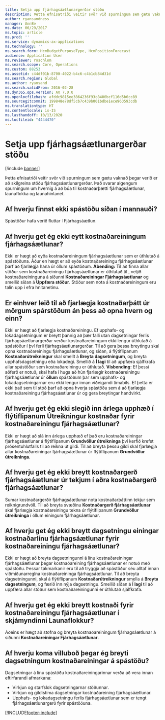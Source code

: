 ```yaml
---
title: Setja upp fjárhagsáætlunargerðar stöðu
description: Þetta efnisatriði veitir svör við spurningum sem gætu vaknað þegar verið er að skilgreina stöðu fjárhagsáætlunargerðar. Það svarar algengum spurningum um hvernig á að búa til kostnaðarþætti fjárhagsáætlunar, launaflokka og launahintanet.
author: ryansandness
manager: AnnBe
ms.date: 06/20/2017
ms.topic: article
ms.prod: ''
ms.service: dynamics-ax-applications
ms.technology: ''
ms.search.form: HcmBudgetPurposeType, HcmPositionForecast
audience: Application User
ms.reviewer: roschlom
ms.search.scope: Core, Operations
ms.custom: 88253
ms.assetid: c44df01b-8700-4022-b4c6-c4b1cb84d31d
ms.search.region: Global
ms.author: ryansand
ms.search.validFrom: 2016-02-28
ms.dyn365.ops.version: AX 7.0.0
ms.openlocfilehash: afddc9815ee3864236f93c8400bcf116d5b6cc89
ms.sourcegitcommit: 199848e78df5cb7c439b001bdbe1ece963593cdb
ms.translationtype: HT
ms.contentlocale: is-IS
ms.lasthandoff: 10/13/2020
ms.locfileid: "4444470"
---
```

# <a name="position-budgeting-troubleshooting"></a>Setja upp fjárhagsáætlunargerðar stöðu

[!include [banner](../includes/banner.md)]

Þetta efnisatriði veitir svör við spurningum sem gætu vaknað þegar verið er að skilgreina stöðu fjárhagsáætlunargerðar. Það svarar algengum spurningum um hvernig á að búa til kostnaðarþætti fjárhagsáætlunar, launaflokka og launahintanet. 

<a name="why-cant-i-find-the-forecast-position-page-in-human-resources"></a>Af hverju finnst ekki spástöðu síðan í mannauði?
---------------------------------------------------------------

Spástöður hafa verið fluttar í Fjárhagsáætlun.

## <a name="why-cant-i-delete-a-budget-cost-element"></a>Af hverju get ég ekki eytt kostnaðareiningum fjárhagsáætlunar?
Ekki er hægt að eyða kostnaðareiningum fjárhagsáætlunar sem er úthlutað á spástöðuna. Áður en hægt er að eyða kostnaðareiningu fjárhagsáætlunar þarf að fjarlægja hana úr öllum spástöðum. **Ábending:** Til að finna allar stöður sem kostnaðareiningu fjárhagsáætlunar er úthlutað til , veljið kostnaðareininguna á síðunni **Kostnaðareiningar Fjárhagsáætlunar** og smellið síðan á **Uppfæra stöður**. Stöður sem nota á kostnaðareiningum eru talin upp í efra hnitanetinu.

## <a name="how-can-i-remove-a-cost-element-from-multiple-forecast-positions-without-opening-each-one"></a>Er einhver leið til að fjarlægja kostnaðarþátt úr mörgum spárstöðum án þess að opna hvern og einn?
Ekki er hægt að fjarlægja kostnaðareiningu. Ef upphafs- og lokadagsetningum er breytt þannig að þær falli utan dagsetningar ferlis fjárhagsáætlunargerðar verður kostnaðareiningum ekki lengur úthlutað á spástöður í því ferli fjárhagsáætlunargerðar. Til að gera þessa breytingu skal opna kostnaðareiningu fjárhagsáætlunar, og síðan, á flýtiflipanum **Kostnaðarútreikningur** skal smellt á **Breyta dagsetningum**, og breyta upphafsdagsetningu eða lokadegi. Smellið á **Í lagi** til að uppfæra sjálfkrafa allar spástöður sem kostnaðareiningu er úthlutað. **Vísbending:** Ef þessi aðferð er notuð, skal hafa í huga að hún fjarlægir kostnaðareiningu fjárhagsáætlunar úr **öllum** spástöðum þar sem upphafs- og lokadagsetningarnar eru ekki lengur innan viðeigandi tímabils. Ef þetta er ekki það sem til stóð þarf að opna hverja spástöðu sem á að fjarlægja kostnaðareiningu fjárhagsáætlunar úr og gera breytingar handvirkt.

## <a name="why-cant-i-enter-an-annual-amount-on-the-cost-calculation-fasttab-for-the-budget-cost-element"></a>Af hverju get ég ekki slegið inn árlega upphæð í flýtiflipanum Útreikningur kostnaðar fyrir kostnaðareiningu fjárhagsáætlunar?
Ekki er hægt að slá inn árlega upphæð ef það eru kostnaðareiningar fjárhagsáætlunar á flýtiflipanum **Grundvöllur útreikninga** því kerfið krefst prósentuhlutfalls til að reikna út gildi. Til að breyta þessu gildi skal fjarlægja allar kostnaðareiningar fjárhagsáætlunar úr flýtiflipanum **Grundvöllur útreikninga**.

## <a name="why-cant-i-change-the-budget-cost-type-from-earning-to-another-budget-cost-type"></a>Af hverju get ég ekki breytt kostnaðargerð fjárhagsáætlunar úr tekjum í aðra kostnaðargerð fjárhagsáætlunar?
Sumar kostnaðargerðir fjárhagsáætlunar nota kostnaðarþáttinn tekjur sem reiknigrundvöll. Til að breyta svæðinu **Kostnaðargerð fjárhagsáætlunar** skal fjarlægja kostnaðareiningu tekna úr flýtiflipanum **Grundvöllur útreikninga** í öllum einingum fjárhagsáætlunar.

## <a name="why-cant-i-change-the-date-on-budget-cost-element-lines-for-a-budget-cost-element"></a>Af hverju get ég ekki breytt dagsetningu einingar kostnaðarlínu fjárhagsáætlunar fyrir kostnaðareiningu fjárhagsáætlunar?
Ekki er hægt að breyta dagsetningunni á línu kostnaðareiningar fjárhagsáætlunar þegar kostnaðareining fjárhagsáætlunar er notuð með spástöðu. Þessar takmarkanir eru til að tryggja að spástöður séu alltaf innan viðmiðunarreglna kostnaðareininga fjárhagsáætlunar. Til að breyta dagsetningunni, skal á flýtiflipanum **Kostnaðarútreikningur** smella á **Breyta dagsetningum**, og færið inn nýja dagsetningu. Smellið síðan á **Í lagi** til að uppfæra allar stöður sem kostnaðareiningunni er úthlutað sjálfkrafa.

## <a name="why-cant-i-change-the-costs-for-a-budget-cost-element-on-the-compensation-group-page"></a>Af hverju get ég ekki breytt kostnaði fyrir kostnaðareiningu fjárhagsáætlunar í skjámyndinni Launaflokkur?
Aðeins er hægt að stofna og breyta kostnaðareiningum fjárhagsáætlunar á síðunni **Kostnaðareiningar Fjárhagsáætlunar**.

## <a name="why-do-i-receive-an-error-message-when-i-change-the-dates-for-a-cost-element-on-a-forecast-position"></a>Af hverju koma villuboð þegar ég breyti dagsetningum kostnaðareiningar á spástöðu?
Dagsetningar á línu spástöðu kostnaðareiningarinnar verða að vera innan eftirfarandi afmarkana:

-   Virkjun og starfslok dagsetningarnar stöðunnar.
-   Virkjun og gildistíma dagsetningar kostnaðareining fjárhagsáætlunar.
-   Upphafs- og lokadagsetningu ferlis fjárhagsáætlunar sem er tengt fjárhagsáætlunargerð fyrir spástöðuna.






[!INCLUDE[footer-include](../../includes/footer-banner.md)]